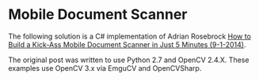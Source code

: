 # Mobile Document Scanner
The following solution is a C# implementation of Adrian Rosebrock [How to Build a Kick-Ass Mobile Document Scanner in Just 5 Minutes (9-1-2014)](http://www.pyimagesearch.com/2014/09/01/build-kick-ass-mobile-document-scanner-just-5-minutes/).

The original post was written to use Python 2.7 and OpenCV 2.4.X. These examples use OpenCV 3.x via EmguCV and OpenCVSharp.
